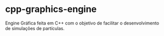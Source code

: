 # cpp-graphics-engine
Engine Gráfica feita em C++ com o objetivo de facilitar o desenvolvimento de simulações de partículas.
